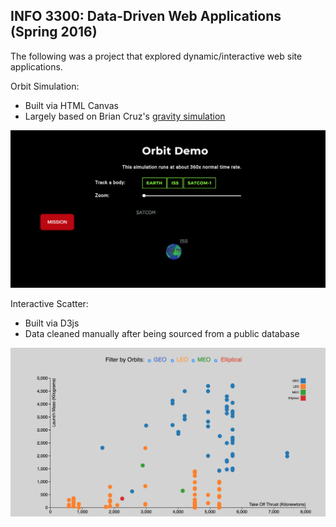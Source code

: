 ## INFO 3300: Data-Driven Web Applications (Spring 2016)

The following was a project that explored dynamic/interactive web site applications.


Orbit Simulation:
- Built via HTML Canvas
- Largely based on Brian Cruz's [gravity simulation](http://justfound.co/gravity/)

![Orbit](/img/orbit_pic.png "Orbit Simulation")

Interactive Scatter:
- Built via D3js
- Data cleaned manually after being sourced from a public database

![Scatter](/img/scatter_pic.png "Scatterplot")
